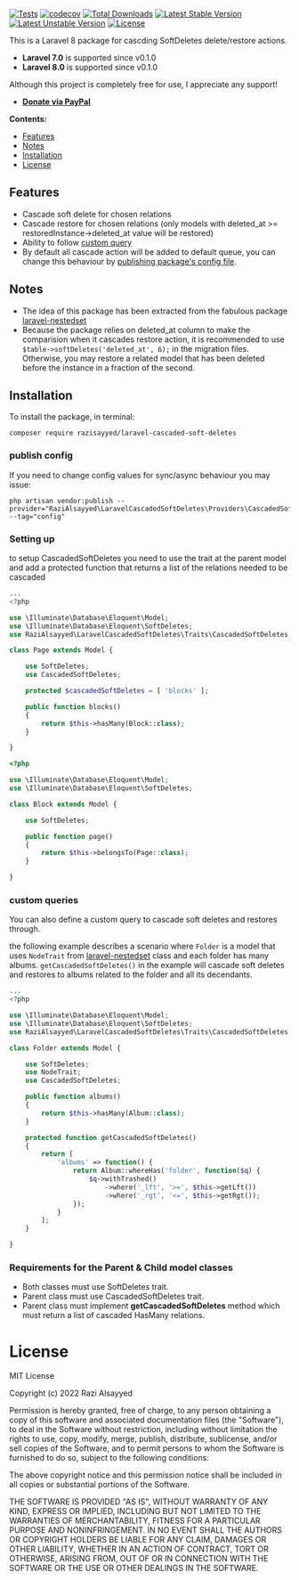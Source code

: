 [![Tests](https://github.com/razisayyed/laravel-cascaded-soft-deletes/actions/workflows/php.yml/badge.svg)](https://github.com/razisayyed/laravel-cascaded-soft-deletes/actions/workflows/php.yml)
[![codecov](https://codecov.io/gh/razisayyed/laravel-cascaded-soft-deletes/branch/main/graph/badge.svg?token=8E48QF245M)](https://codecov.io/gh/razisayyed/laravel-cascaded-soft-deletes)
[![Total Downloads](https://poser.pugx.org/razisayyed/laravel-cascaded-soft-deletes/downloads.svg)](https://packagist.org/packages/razisayyed/laravel-cascaded-soft-deletes)
[![Latest Stable Version](https://poser.pugx.org/razisayyed/laravel-cascaded-soft-deletes/v/stable.svg)](https://packagist.org/packages/razisayyed/laravel-cascaded-soft-deletes)
[![Latest Unstable Version](https://poser.pugx.org/razisayyed/laravel-cascaded-soft-deletes/v/unstable.svg)](https://packagist.org/packages/razisayyed/laravel-cascaded-soft-deletes)
[![License](https://poser.pugx.org/razisayyed/laravel-cascaded-soft-deletes/license.svg)](https://packagist.org/packages/razisayyed/laravel-cascaded-soft-deletes)

This is a Laravel 8 package for cascding SoftDeletes delete/restore actions.

*   **Laravel 7.0** is supported since v0.1.0
*   **Laravel 8.0** is supported since v0.1.0

Although this project is completely free for use, I appreciate any support!

-   __[Donate via PayPal](https://www.paypal.me/RaziAlsayyed)__

__Contents:__

- [Features](#features)
- [Notes](#notes)
- [Installation](#installation)
- [License](#license)

Features
--------
*   Cascade soft delete for chosen relations
*   Cascade restore for chosen relations (only models with deleted_at >= restoredInstance->deleted_at value will be restored)
*   Ability to follow [custom query](#custom-queries)
*   By default all cascade action will be added to default queue, you can change this behaviour by [publishing package's config file](#publish-config).

Notes
-----
*   The idea of this package has been extracted from the fabulous package [laravel-nestedset](https://github.com/lazychaser/laravel-nestedset)
*   Because the package relies on deleted_at column to make the comparision when it cascades restore action, it is recommended to use ```$table->softDeletes('deleted_at', 6);``` in the migration files. Otherwise, you may restore a related model that has been deleted before the instance in a fraction of the second.


Installation
------------
To install the package, in terminal:

```
composer require razisayyed/laravel-cascaded-soft-deletes
```

### publish config
If you need to change config values for sync/async behaviour you may issue:

```
php artisan vendor:publish --provider="RaziAlsayyed\LaravelCascadedSoftDeletes\Providers\CascadedSoftDeletesProvider" --tag="config"

```

### Setting up

to setup CascadedSoftDeletes you need to use the trait at the parent model and add a protected function that returns a list of the relations needed to be cascaded

```php
...
<?php

use \Illuminate\Database\Eloquent\Model;
use \Illuminate\Database\Eloquent\SoftDeletes;
use RaziAlsayyed\LaravelCascadedSoftDeletes\Traits\CascadedSoftDeletes;

class Page extends Model {

    use SoftDeletes;
    use CascadedSoftDeletes;

    protected $cascadedSoftDeletes = [ 'blocks' ];

    public function blocks()
    {
        return $this->hasMany(Block::class);
    }

}
```
```php
<?php

use \Illuminate\Database\Eloquent\Model;
use \Illuminate\Database\Eloquent\SoftDeletes;

class Block extends Model {

    use SoftDeletes;

    public function page() 
    {
        return $this->belongsTo(Page::class);
    }

}
```

### custom queries

You can also define a custom query to cascade soft deletes and restores through.

the following example describes a scenario where `Folder` is a model that uses `NodeTrait` from [laravel-nestedset](https://github.com/lazychaser/laravel-nestedset) class and each folder has many albums. `getCascadedSoftDeletes()` in the example will cascade soft deletes and restores to albums related to the folder and all its decendants.

```php
...
<?php

use \Illuminate\Database\Eloquent\Model;
use \Illuminate\Database\Eloquent\SoftDeletes;
use RaziAlsayyed\LaravelCascadedSoftDeletes\Traits\CascadedSoftDeletes;

class Folder extends Model {

    use SoftDeletes;
    use NodeTrait;
    use CascadedSoftDeletes;

    public function albums()
    {
        return $this->hasMany(Album::class);
    }

    protected function getCascadedSoftDeletes()
    {
        return [
            'albums' => function() {
                return Album::whereHas('folder', function($q) {
                    $q->withTrashed()
                        ->where('_lft', '>=', $this->getLft())
                        ->where('_rgt', '<=', $this->getRgt());
                });  
            }
        ];
    }

}
```

### Requirements for the Parent & Child model classes

-   Both classes must use SoftDeletes trait.
-   Parent class must use CascadedSoftDeletes trait.
-   Parent class must implement **getCascadedSoftDeletes** method which must return a list of cascaded HasMany relations.

License
=======

MIT License

Copyright (c) 2022 Razi Alsayyed

Permission is hereby granted, free of charge, to any person obtaining a copy
of this software and associated documentation files (the "Software"), to deal
in the Software without restriction, including without limitation the rights
to use, copy, modify, merge, publish, distribute, sublicense, and/or sell
copies of the Software, and to permit persons to whom the Software is
furnished to do so, subject to the following conditions:

The above copyright notice and this permission notice shall be included in all
copies or substantial portions of the Software.

THE SOFTWARE IS PROVIDED "AS IS", WITHOUT WARRANTY OF ANY KIND, EXPRESS OR
IMPLIED, INCLUDING BUT NOT LIMITED TO THE WARRANTIES OF MERCHANTABILITY,
FITNESS FOR A PARTICULAR PURPOSE AND NONINFRINGEMENT. IN NO EVENT SHALL THE
AUTHORS OR COPYRIGHT HOLDERS BE LIABLE FOR ANY CLAIM, DAMAGES OR OTHER
LIABILITY, WHETHER IN AN ACTION OF CONTRACT, TORT OR OTHERWISE, ARISING FROM,
OUT OF OR IN CONNECTION WITH THE SOFTWARE OR THE USE OR OTHER DEALINGS IN THE
SOFTWARE.

